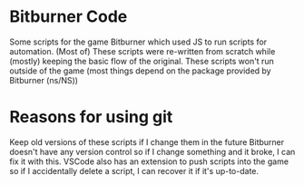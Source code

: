 # Bitburner Code
 Some scripts for the game Bitburner which used JS to run scripts for automation.
 (Most of) These scripts were re-written from scratch while (mostly) keeping the basic flow of the original.
 These scripts won't run outside of the game (most things depend on the package provided by Bitburner (ns/NS))

# Reasons for using git
 Keep old versions of these scripts if I change them in the future
 Bitburner doesn't have any version control so if I change something and it broke, I can fix it with this.
 VSCode also has an extension to push scripts into the game so if I accidentally delete a script, I can recover it if it's up-to-date.
